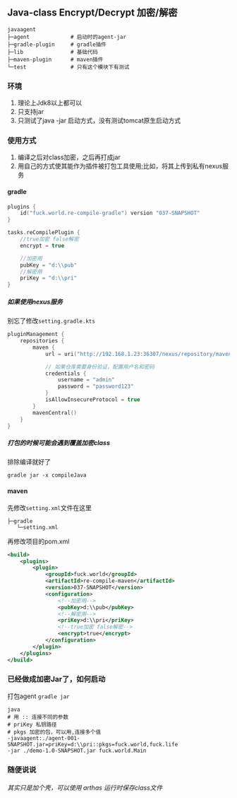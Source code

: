 ## Java-class Encrypt/Decrypt 加密/解密

```text
javaagent
├─agent             # 启动时的agent-jar
├─gradle-plugin     # gradle插件
├─lib               # 基础代码
├─maven-plugin      # maven插件
└─test              # 只有这个模块下有测试
```
### 环境
1. 理论上Jdk8以上都可以
2. 只支持jar
3. 只测试了java -jar 启动方式，没有测试tomcat原生启动方式


### 使用方式
1. 编译之后对class加密，之后再打成jar
2. 用自己的方式使其能作为插件被打包工具使用;比如，将其上传到私有nexus服务

#### gradle
```kotlin
plugins {
    id("fuck.world.re-compile-gradle") version "037-SNAPSHOT"
}

tasks.reCompilePlugin {
    //true加密 false解密
    encrypt = true

    //加密用
    pubKey = "d:\\pub"
    //解密用
    priKey = "d:\\pri"
}
```


##### 如果使用nexus服务
别忘了修改`setting.gradle.kts`
```kotlin
pluginManagement {
    repositories {
        maven {
            url = uri("http://192.168.1.23:36307/nexus/repository/maven-snapshots/")

            // 如果仓库需要身份验证，配置用户名和密码
            credentials {
                username = "admin"
                password = "password123"
            }
            isAllowInsecureProtocol = true
        }
        mavenCentral()
    }
}
```

##### 打包的时候可能会遇到覆盖加密class
排除编译就好了
```shell
gradle jar -x compileJava
```

#### maven
先修改`setting.xml`文件在这里
```text
├─gradle
   └─setting.xml
```
再修改项目的pom.xml
```xml
<build>
    <plugins>
        <plugin>
            <groupId>fuck.world</groupId>
            <artifactId>re-compile-maven</artifactId>
            <version>037-SNAPSHOT</version>
            <configuration>
                <!--加密用-->
                <pubKey>d:\\pub</pubKey>
                <!--解密用-->
                <priKey>d:\\pri</priKey>
                <!--true加密 false解密-->
                <encrypt>true</encrypt>
            </configuration>
        </plugin>
    </plugins>
</build>
```

### 已经做成加密Jar了，如何启动
打包agent `gradle jar` 
```shell
java
# 用 :: 连接不同的参数
# priKey 私钥路径
# pkgs 加密的包，可以用,连接多个值
-javaagent:./agent-001-SNAPSHOT.jar=priKey=d:\\pri::pkgs=fuck.world,fuck.life 
-jar ./demo-1.0-SNAPSHOT.jar fuck.world.Main
```
### 随便说说
###### 其实只是加个壳，可以使用 arthas 运行时保存class文件
